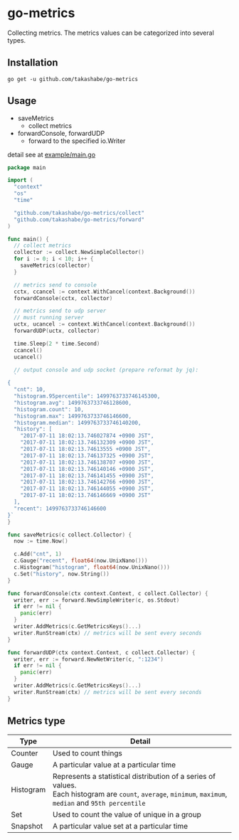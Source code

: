 # go-metrics

Collecting metrics. The metrics values can be categorized into several types.

## Installation

```
go get -u github.com/takashabe/go-metrics
```

## Usage

* saveMetrics
  * collect metrics
* forwardConsole, forwardUDP
  * forward to the specified io.Writer

detail see at [example/main.go](example/main.go)

```go
package main

import (
  "context"
  "os"
  "time"

  "github.com/takashabe/go-metrics/collect"
  "github.com/takashabe/go-metrics/forward"
)

func main() {
  // collect metrics
  collector := collect.NewSimpleCollector()
  for i := 0; i < 10; i++ {
    saveMetrics(collector)
  }

  // metrics send to console
  cctx, ccancel := context.WithCancel(context.Background())
  forwardConsole(cctx, collector)

  // metrics send to udp server
  // must running server
  uctx, ucancel := context.WithCancel(context.Background())
  forwardUDP(uctx, collector)

  time.Sleep(2 * time.Second)
  ccancel()
  ucancel()

  // output console and udp socket (prepare reformat by jq):
  `
{
  "cnt": 10,
  "histogram.95percentile": 1499763733746145300,
  "histogram.avg": 1499763733746128600,
  "histogram.count": 10,
  "histogram.max": 1499763733746146600,
  "histogram.median": 1499763733746140200,
  "history": [
    "2017-07-11 18:02:13.746027874 +0900 JST",
    "2017-07-11 18:02:13.746132309 +0900 JST",
    "2017-07-11 18:02:13.74613555 +0900 JST",
    "2017-07-11 18:02:13.746137325 +0900 JST",
    "2017-07-11 18:02:13.746138707 +0900 JST",
    "2017-07-11 18:02:13.746140146 +0900 JST",
    "2017-07-11 18:02:13.746141455 +0900 JST",
    "2017-07-11 18:02:13.746142766 +0900 JST",
    "2017-07-11 18:02:13.746144055 +0900 JST",
    "2017-07-11 18:02:13.746146669 +0900 JST"
  ],
  "recent": 1499763733746146600
}`
}

func saveMetrics(c collect.Collector) {
  now := time.Now()

  c.Add("cnt", 1)
  c.Gauge("recent", float64(now.UnixNano()))
  c.Histogram("histogram", float64(now.UnixNano()))
  c.Set("history", now.String())
}

func forwardConsole(ctx context.Context, c collect.Collector) {
  writer, err := forward.NewSimpleWriter(c, os.Stdout)
  if err != nil {
    panic(err)
  }
  writer.AddMetrics(c.GetMetricsKeys()...)
  writer.RunStream(ctx) // metrics will be sent every seconds
}

func forwardUDP(ctx context.Context, c collect.Collector) {
  writer, err := forward.NewNetWriter(c, ":1234")
  if err != nil {
    panic(err)
  }
  writer.AddMetrics(c.GetMetricsKeys()...)
  writer.RunStream(ctx) // metrics will be sent every seconds
}
```

## Metrics type

| Type      | Detail                                                                                                                                                       |
| ---       | ---                                                                                                                                                          |
| Counter   | Used to count things                                                                                                                                         |
| Gauge     | A particular value at a particular time                                                                                                                      |
| Histogram | Represents a statistical distribution of a series of values.<br> Each histogram are `count`, `average`, `minimum`, `maximum`, `median` and `95th percentile` |
| Set       | Used to count the value of unique in a group                                                                                                                 |
| Snapshot  | A particular value set at a particular time                                                                                                                  |
